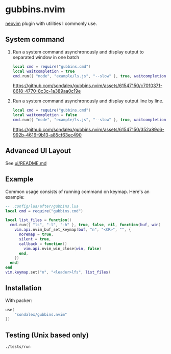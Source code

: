 # gubbins.nvim

[neovim](https://neovim.io/) plugin with utilities I commonly use. 

## System command

1. Run a system command asynchronously and display output to separated window in one batch

   ```lua
   local cmd = require("gubbins.cmd")
   local waitcompletion = true
   cmd.run({ "node", "example/ls.js", "--slow" }, true, waitcompletion, nil, nil)
   ```

   https://github.com/sondalex/gubbins.nvim/assets/61547150/c7010371-8618-4770-8c3c-1a389aa0c19e





2. Run a system command asynchronously and display output line by line.

   ```lua
   local cmd = require("gubbins.cmd")
   local waitcompletion = false
   cmd.run({ "node", "example/ls.js", "--slow" }, true, waitcompletion, nil, nil)
   ```

   https://github.com/sondalex/gubbins.nvim/assets/61547150/352a89c6-992b-4616-9b13-a85cf63ec490


## Advanced UI Layout

See [ui/README.md](lua/gubbins/ui/README.md)



## Example

Common usage consists of running command on keymap. Here's an example:

```lua
-- .config/lua/after/gubbins.lua
local cmd = require("gubbins.cmd")

local list_files = function()
  cmd.run({ "ls", "-l", "-h" }, true, false, nil, function(buf, win)
    vim.api.nvim_buf_set_keymap(buf, "n", "<CR>", "", {
      noremap = true,
      silent = true,
      callback = function()
        vim.api.nvim_win_close(win, false)
      end,
    })
  end)
end
vim.keymap.set("n", "<leader>lfs", list_files)
```

## Installation

With packer:

```lua
use(
    "sondalex/gubbins.nvim"
})
```


## Testing (Unix based only)

```bash
./tests/run
```
